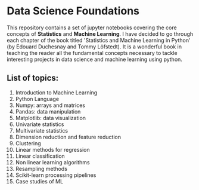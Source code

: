 # Data Science Foundations
This repository contains a set of jupyter notebooks covering the core concepts of **Statistics** and **Machine Learning**. I have decided to go through each chapter of the book titled 'Statistics and Machine Learning in Python' (by Edouard Duchesnay and Tommy Löfstedt). It is a wonderful book in teaching the reader all the fundamental concepts necessary to tackle interesting projects in data science and machine learning using python. 

## List of topics:
  1. Introduction to Machine Learning
  2. Python Language
  3. Numpy: arrays and matrices
  4. Pandas: data manipulation
  5. Matplotlib: data visualization
  6. Univariate statistics
  7. Multivariate statistics
  8. Dimension reduction and feature reduction
  9. Clustering
  10. Linear methods for regression
  11. Linear classification
  12. Non linear learning algorithms
  13. Resampling methods
  14. Scikit-learn processing pipelines
  15. Case studies of ML
